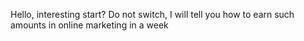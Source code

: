 Hello, interesting start?
Do not switch, I will tell you how to earn such amounts in online marketing in a week

